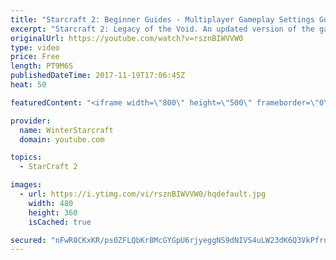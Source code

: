 ```yaml
---
title: "Starcraft 2: Beginner Guides - Multiplayer Gameplay Settings Guide and Recommendations (Updated)"
excerpt: "Starcraft 2: Legacy of the Void. An updated version of the gameplay/controls and region settings guide for Legacy of the Void, going over the changes and reiterating my recommended settings, as well as the settings I use as a Grandmaster player.  Thanks for watching and hope you enjoy!  I am a Grandmasters"
originalUrl: https://youtube.com/watch?v=rsznBIWVVW0
type: video
price: Free
length: PT9M6S
publishedDateTime: 2017-11-19T17:06:45Z
heat: 50

featuredContent: "<iframe width=\"800\" height=\"500\" frameborder=\"0\" src=\"https://www.youtube.com/embed/rsznBIWVVW0\" allow=\"accelerometer; autoplay; encrypted-media; gyroscope; picture-in-picture\" allowfullscreen></iframe>"

provider:
  name: WinterStarcraft
  domain: youtube.com

topics:
  - StarCraft 2

images:
  - url: https://i.ytimg.com/vi/rsznBIWVVW0/hqdefault.jpg
    width: 480
    height: 360
    isCached: true

secured: "nFwR8CKxKR/ps0ZFLQbKr8McGYGpU6rjyeggNS9dNIVS4uLW23dK6Q3VkPfruGTET+vNT5sGqpdB/4pDWI+Y+BYqmxb1IrfrGxN0E6E2pJnTLhOGDSwu6ElNOL+EHFBoFljLneVvE3so2BuvmuoXY+AuU0Z2wpms3jr3W7JKhto1nO4jjR6JfwoKMFmmyICVk9pq0UtKrI1JZteJJAEW16lMtNRRCmOVegujBrZCN8d6tnoWSALUyYbJhwAfnpAUTHfny3GpSCKrvrOPcj4WSGkVy1QZhOjV2yc6bBmKNa7C05H8ZKmowF/+1Yn3dEKUMN8/I8QRVrrm5Cn0HOKQlfD97/oCevC+43kdT9OmlA1lebNa1/3y9f05TyduSDHkvFBHT5YF0ZLjXTs+tjlkUcCKNa2U+arV042hNOhCz9E=;0NmipoLpA2WRN+bWJbA8oQ=="
---
```


